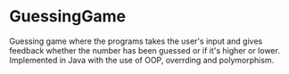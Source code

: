 # GuessingGame
Guessing game where the programs takes the user's input and gives feedback whether the number has been guessed or if it's higher or lower.
Implemented in Java with the use of OOP, overrding and polymorphism. 
